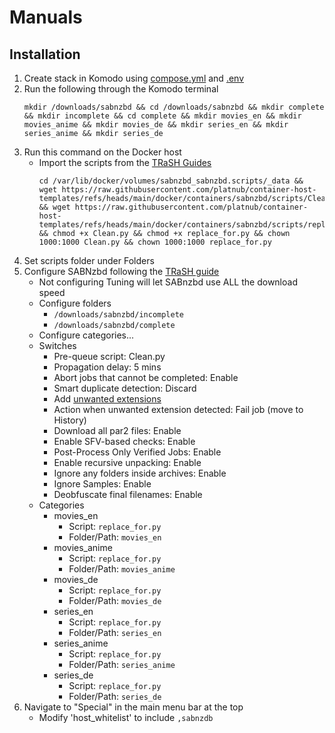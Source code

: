# Manuals
## Installation
1. Create stack in Komodo using [compose.yml](https://github.com/platnub/container-host-templates/blob/main/docker/containers/sabnzbd/compose.yml) and [.env](https://github.com/platnub/container-host-templates/blob/main/docker/containers/sabnzbd/.env)
2. Run the following through the Komodo terminal
   ```
   mkdir /downloads/sabnzbd && cd /downloads/sabnzbd && mkdir complete && mkdir incomplete && cd complete && mkdir movies_en && mkdir movies_anime && mkdir movies_de && mkdir series_en && mkdir series_anime && mkdir series_de
   ```
3. Run this command on the Docker host
     - Import the scripts from the [TRaSH Guides](https://trash-guides.info/Downloaders/SABnzbd/scripts/)
       ```
       cd /var/lib/docker/volumes/sabnzbd_sabnzbd.scripts/_data && wget https://raw.githubusercontent.com/platnub/container-host-templates/refs/heads/main/docker/containers/sabnzbd/scripts/Clean.py && wget https://raw.githubusercontent.com/platnub/container-host-templates/refs/heads/main/docker/containers/sabnzbd/scripts/replace_for.py && chmod +x Clean.py && chmod +x replace_for.py && chown 1000:1000 Clean.py && chown 1000:1000 replace_for.py
       ```
4. Set scripts folder under Folders
5. Configure SABNzbd following the [TRaSH guide](https://trash-guides.info/Downloaders/SABnzbd/Basic-Setup/)
     - Not configuring Tuning will let SABnzbd use ALL the download speed
     - Configure folders
         - `/downloads/sabnzbd/incomplete`
         - `/downloads/sabnzbd/complete`
     - Configure categories...
     - Switches
         - Pre-queue script: Clean.py
         - Propagation delay: 5 mins
         - Abort jobs that cannot be completed: Enable
         - Smart duplicate detection: Discard
         - Add [unwanted extensions](https://trash-guides.info/Downloaders/SABnzbd/Basic-Setup/#prevent-unwanted-extensions)
         - Action when unwanted extension detected: Fail job (move to History)
         - Download all par2 files: Enable
         - Enable SFV-based checks: Enable
         - Post-Process Only Verified Jobs: Enable
         - Enable recursive unpacking: Enable
         - Ignore any folders inside archives: Enable
         - Ignore Samples: Enable
         - Deobfuscate final filenames: Enable
     - Categories
         - movies_en
             - Script: `replace_for.py`
             - Folder/Path: `movies_en`
         - movies_anime
             - Script: `replace_for.py`
             - Folder/Path: `movies_anime`
         - movies_de
             - Script: `replace_for.py`
             - Folder/Path: `movies_de`
         - series_en
             - Script: `replace_for.py`
             - Folder/Path: `series_en`
         - series_anime
             - Script: `replace_for.py`
             - Folder/Path: `series_anime`
         - series_de
             - Script: `replace_for.py`
             - Folder/Path: `series_de`
6. Navigate to "Special" in the main menu bar at the top
     - Modify 'host_whitelist' to include `,sabnzdb`
